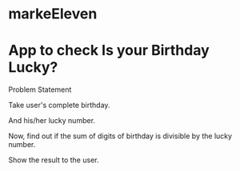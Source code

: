 # markeEleven

# App to check Is your Birthday Lucky?
Problem Statement

Take user's complete birthday.

And his/her lucky number.

Now, find out if the sum of digits of birthday is divisible by the lucky number.

Show the result to the user.
